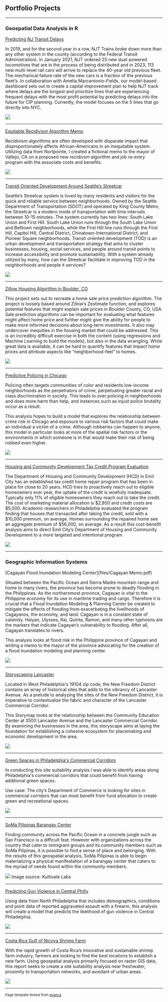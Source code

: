 ## Portfolio Projects

---

### Geospatial Data Analysis in R

[Predicting NJ Transit Delays](files/Final.html)

In 2019, and for the second year in a row, NJT Trains broke down more than any other system in the county (according to the Federal Transit Administration). In January 2021, NJT ordered 25 new dual-powered locomotives that are in the process of being distributed and in 2023, 113 new multi-level rail cars will arrive to replace the 40-year old previous fleet. The mechanical failure rate of the new cars is a fraction of the previous fleet’s. In collaboration with Amelia Marcantonio-Fields, our model-based dashboard sets out to create a capital improvement plan to help NJT track where delays are the longest and prioritize lines that are experiencing frequent delays with the most profit potential by predicting delays into the future for CIP planning. Currently, the model focuses on the 5 lines that go directly into NYC. 

<img src="images/FinalImage.png?raw=true"/>

---
[Equitable Recidivism Algorithm Memo](files/Recidivism.pdf)

Recidivism algorithms are often developed with disparate impact that disproportionately affects African-Americans in an inequitable system. Utilizing data from Nortpointe, I created a fictional memo to the mayor of Vallejo, CA on a proposed new recidivsm algorithm and job re-entry program with the associate costs and benefits.

<img src="images/RecidivismImage.png?raw=true"/>

---
[Transit Oriented Development Around Seattle’s Streetcar](files/TOD.html)

Seattle’s Streetcar system is loved by many residents and visitors for the quick and reliable service between neighborhoods. Owned by the Seattle Department of Transportation (SDOT) and operated by King County Metro, the Streetcar is a modern mode of transportation with time intervals between 10-15 minutes. The system currently has two lines: South Lake Union and First Hill. South Lake Union runs through the South Lake Union and Belltown neighborhoods, while the First Hill line runs through the First Hill, Capitol Hill, Central District, Chinatown-International District, and Pioneer Square neighborhoods. Transit oriented development (TOD) is an urban development and transportation strategy that aims to cluster businesses, housing, social services, and people around transit points to increase accessibility and promote sustainability. With a system already utilized by many, how can the Streetcar facilitate in improving TOD in the neighborhoods and people it services?

<img src="images/TODImage.png?raw=true"/>

---
[Zillow Housing Algorithm in Boulder, CO](files/Midterm.html)

This project sets out to recreate a home sale price prediction algorithm. The project is loosely based around Zillow’s Zestimate function, and explores potential features that might explain sale prices in Boulder County, CO, USA. Sale prediction algorithms can be important for evaluating what features might affect home price and further might give the ability for people to make more informed decisions about long-term investments. It also may undercover inequities in the housing market that could be addressed. This is an incredibly difficult exercise in both the content (using regressions and Machine Learning to build the models), but also in the data wrangling. While great data is available, it can be hard to quantify features that impact home prices and attribute aspects like “neighborhood-feel” to homes.

<img src="images/MidtermImage.png?raw=true"/>

---
[Predictive Policing in Chicago](files/Policing.html)

Policing often targets communities of color and residents low-income neighborhoods as the perpetrators of crime, perpetuating greater racial and class discrimination in society. This leads to over policing in neighborhoods and does more harm than help, and instances such as injust police brutality occur as a result.

This analysis hopes to build a model that explores the relationship between crime risk in Chicago and exposure to various risk factors that could make an individual a victim of a crime. Although robberies can happen to anyone, this model in particular looks at more of the spatial risk factors or the environments in which someone is in that would make their risk of being robbed even higher.

<img src="images/PolicingImage.png?raw=true"/>

---
[Housing and Community Development Tax Credit Program Evaluation](files/Housing.html)

The Department of Housing and Community Development (HCD) in Emil City has an established tax credit home repair program that has been in place for close to 20 years. HCD tries to proactively reach out to eligible homeowners ever year, the uptake of the credit is woefully inadequate. Typically only 11% of eligible homeowners they reach out to take the credit. The cost of marketing material allocation is $2,850 and credit costs are $5,000. Academic researchers in Philadelphia evaluated the program finding that houses that transacted after taking the credit, sold with a $10,000 premium, on average. Homes surrounding the repaired home see an aggregate premium of $56,000, on average. As a result this cost-benefit analysis aims to direct Emil City’s Department of Housing and Community Development to a more targeted and intentional program.

<img src="images/HCDImage.png?raw=true"/>

---

### Geographic Information Systems

[Cagayan Flood Inundation Modeling Center](files/Cagayan Memo.pdf)

Situated between the Pacific Ocean and Sierra Madre mountain range and home to many rivers, the province has become prone to deadly flooding in the Philippines. As the northernmost province, Cagayan is vital to the Philippine economy for its use in maritime trading and cargo. Therefore it is crucial that a Flood Inundation Modeling & Planning Center be created to mitigate the effects of flooding from exacerbating the livelihoods of Cagayanos, the economy, and land. Cagayan is in a constant state of calamity. Haiyan, Ulysses, Rai, Quinta, Ramon, and many other typhoons are the markers that indicate Cagayan’s vulnerability to flooding. After all, Cagayan translates to rivers.

This analysis looks at flood risk in the Philippine province of Cagayan and writing a memo to the mayor of the province advocating for the creation of a flood inundation modeling and planning center. 

<img src="images/Cagayan.png?raw=true"/>

---

[Storyscaping Lancaster](https://arcg.is/1TaCb0)

Located in West Philadelphia's 19104 zip code, the New Freedom District contains an array of historical sites that adds to the vibrancy of Lancaster Avenue. As a prelude to analyzing the sites of the New Freedom District, it is imperative to contextualize the fabric and character of the Lancaster Commercial Corridor. 


This Storymap looks at the relationship between the Community Education Center at 3500 Lancaster Avenue and the Lancaster Commercial Corridor. By examining the businesses in the area, this storyscape aims at laying the foundation for establishing a cohesive ecosystem for placemaking and economic development in the area.

<img src="images/Lancaster.png?raw=true"/>

---
[Green Spaces in Philadelphia's Commercial Corridors](files/HW1_Myron.pdf)

In conducting this site suitability analysis I was able to identify areas along Philadelphia's commercial corridors that could benefit from having additional green spaces.

Use case: The cityʼs Department of Commerce is looking for sites in commercial corridors that can most benefit from fund allocation to create green and recreational spaces. 

<img src="images/Green.png?raw=true"/>

---
[SoMa Pilipinas Barangay Center](https://storymaps.arcgis.com/stories/2bcbb1a1ba64438bacb967cb4cf45420)

Finding community across the Pacific Ocean in a concrete jungle such as San Francisco is a difficult feat. However with organizations across the country that cater to immigrant groups and its community members such as SoMa Pilipinas, it is possible to find a sense of place and belonging. With the results of this geospatial analysis, SoMa Pilipinas is able to begin materializing a physical manifestation of a barangay center that caters to the myriad of needs found within the community members.

<img src="images/SomaImage.jpg?raw=true"/>
Image source: Kultivate Labs

---
[Predicting Gun Violence in Central Philly](files/Gun.pdf)

Using data from North Philadelphia that includes demographics, conditions and point data of reported aggravated assault with a firearm, this analysis will create a model that predicts the likelihood of gun violence in Central Philadelphia.

<img src="images/GunImage.png?raw=true"/>

---
[Costa Rica Gulf of Nicoya Shrimp Farm](files/CR.pdf)

With the rapid growth of Costa Rica’s innovative and sustainable shrimp farm industry, farmers are looking to find the best locations to establish a new farm. Using geospatial analysis primarily focused on raster GIS data, this report seeks to create a site suitability analysis near freshwater, proximity to transportation networks, and avoidant of urban areas.

<img src="images/CRImage.png?raw=true"/>

---
<p style="font-size:11px">Page template forked from <a href="https://github.com/evanca/quick-portfolio">evanca</a></p>
<!-- Remove above link if you don't want to attibute -->
